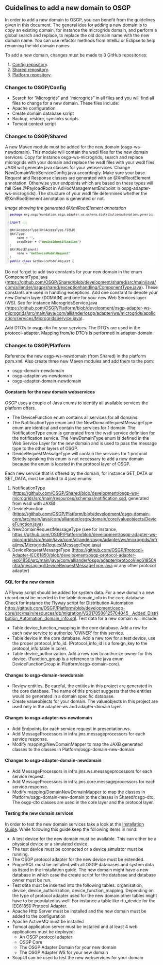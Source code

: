 ## Guidelines to add a new domain to OSGP
In order to add a new domain to OSGP, you can benefit from the guidelines given in this document. The general idea for adding a new domain is to copy an existing domain, for instance the microgrids domain, and perform a global search and replace, to replace the old domain name with the new domain name. You can use refactor methods from IntelliJ or Eclipse to help renaming the old domain names.

To add a new domain, changes must be made to 3 GitHub repositories:
1. [Config repository](https://github.com/OSGP/Config). 
2. [Shared repository](https://github.com/OSGP/Shared). 
3. [Platform repository](https://github.com/OSGP/Platform). 

### Changes to OSGP/Config
* Search for “Microgrids” and “microgrids” in all files and you will find all files to change for a new domain. These files include:
* Apache configuration
* Create domain database script
* Backup, restore, symlinks scripts
* Tomcat context script

### Changes to OSGP/Shared
A new Maven module must be added for the new domain (osgp-ws-newdomain). This module will contain the wsdl files for the new domain services. Copy for instance osgp-ws-microgrids, search and replace microgrids with your domain and replace the wsdl files with your wsdl files. JAXB will generate java classes for your webservices. Change NewDomainWebServiceConfig.java accordingly. Make sure your base Request and Response classes are generated with an @XmlRootElement annotation. Otherwise your endpoints which are based on these types will fail (See @PayloadRoot in AdHocManagementEndpoint in ospg-adapter-ws-microgrids). The structure of your wsdl file determines whether the @XmlRootElement annotation is generated or not.

_Image showing the generated @XmlRootElement annotation_
![alt text](./xmlRootElementAnnotation.png "JAXB generated Java code with @XmlRootElement annotation")

Do not forget to add two constants for your new domain in the enum ComponentType.java (https://github.com/OSGP/Shared/blob/development/shared/src/main/java/com/alliander/osgp/shared/exceptionhandling/ComponentType.java). These constants are used in handling exceptions. Add one constant to denote your new Domain layer (DOMAIN) and one for your new Web Services layer (WS). See for instance MicrogridsService.java (https://github.com/OSGP/Platform/blob/development/osgp-adapter-ws-microgrids/src/main/java/com/alliander/osgp/adapter/ws/microgrids/application/services/MicrogridsService.java).

Add DTO’s to osgp-dto for your services. The DTO’s are used in the protocol-adapter. Mapping from/to DTO’s is performed in adapter-domain.

### Changes to OSGP/Platform
Reference the new osgp-ws-newdomain (from Shared) in the platform pom.xml. Also create three new Maven modules and add them to the pom:
* osgp-domain-newdomain
* osgp-adapter-ws-newdomain
* osgp-adapter-domain-newdomain

#### Constants for the new domain webservices
OSGP uses a couple of Java enums to identify all available services the platform offers.
* The DeviceFunction enum contains all services for all domains.
* The NotificationType enum and the NewDomainRequestMessageType enum are identical and contain the services for 1 domain. The NotificationType enum is generated from the wsdl service definition for the notification service. The NewDomainType enum is defined in the Web Service Layer for the new domain and is used to pass the message type to the other layers of OSGP.
* DeviceRequestMessageType will contain the services for 1 protocol Strictly speaking this enum is not necessary to add a new domain because the enum is located in the protocol layer of OSGP.

Each new service that is offered by the domain, for instance GET_DATA or SET_DATA, must be added to 4 java enums:
1. NotificationType (https://github.com/OSGP/Shared/blob/development/osgp-ws-microgrids/src/main/resources/schemas/notification.xsd, generated from wsdl with JAXB)
2. DeviceFunction (https://github.com/OSGP/Platform/blob/development/osgp-domain-core/src/main/java/com/alliander/osgp/domain/core/valueobjects/DeviceFunction.java)
3. NewDomainRequestMessageType (see for instance, https://github.com/OSGP/Platform/blob/development/osgp-adapter-ws-microgrids/src/main/java/com/alliander/osgp/adapter/ws/microgrids/infra/jms/MicrogridsRequestMessageType.java)
4. DeviceRequestMessageType (https://github.com/OSGP/Protocol-Adapter-IEC61850/blob/development/osgp-protocol-adapter-iec61850/src/main/java/com/alliander/osgp/adapter/protocol/iec61850/infra/messaging/DeviceRequestMessageType.java or any other protocol adapter)

#### SQL for the new domain
A Flyway script should be added for system data. For a new domain a new record must be inserted in the table domain_info in the core database. Check for instance the Flyway script for Distribution Automation https://github.com/OSGP/Platform/blob/development/osgp-core/src/main/resources/db/migration/V20170508125704045__Added_Distribution_Automation_domain_info.sql.
Test data for a new domain will include:
* Table device_function_mapping in the core database. Add a row for each new service to authorize ‘OWNER’ for this service.
* Table device in the core database. Add a new row for a test device, use the proper protocol_info_id. (Protocol_info_id is a foreign_key to the protocol_info table in core).
* Table device_authorization. Add a new row to authorize owner for this device. (Function_group is a reference to the java enum DeviceFunctionGroup in Platform/osgp-domain-core).

#### Changes to osgp-domain-newdomain
* Review entities. Be careful, the entities in this project are generated in the core database. The name of this project suggests that the entities would be generated in a domain specific database.
* Create valueobjects for your domain. The valueobjects in this project are used only in the adapter-ws and adapter-domain layer.

#### Changes to osgp-adapter-ws-newdomain
* Add Endpoints for each service request in presentation.ws.
* Add MessageProcessors in infra.jms.messageprocessors for each service response.
* Modify mapping/NewDomainMapper to map the JAXB generated classes to the classes in Platform/osgp-domain-new-domain

#### Changes to osgp-adapter-domain-newdomain
* Add MessageProcessors in infra.jms.ws.messageprocessors for each service request.
* Add MessageProcessors in infra.jms.core.messageprocessors for each service response.
* Modify mapping/DomainNewDomainMapper to map the classes in Platform/osgp-domain-new-domain to the classes in Shared/osgp-dto. The osgp-dto classes are used in the core layer and the protocol layer.

#### Testing the new domain services
In order to test the new domain services take a look at the [Installation Guide](./Installation/Installationguide.md). While following this guide keep the following items in mind:
* A test device for the new domain must be available. This can either be a physical device or a simulated device.
* The test device must be connected or a device simulator must be running.
* The OSGP protocol adapter for the new device must be extended.
* ProgreSQL must be installed with all OSGP databases and system data as listed in the installation guide. The new domain might have a new database in which case the create script for the database and database owner must be run.
* Test data must be inserted into the following tables: organisation, device, device_authorization, device_function_mapping. Depending on the type of protocol adapter used for the new domain other tables might have to be populated as well. For instance a table like rtu_device for the IEC61850 Protocol Adapter.
* Apache Http Server must be installed and the new domain must be added to the configuration
* Apache ActiveMQ must be installed
* Tomcat application server must be installed and at least 4 web applications must be deployed:
  * An OSGP protocol adapter
  * OSGP Core
  * The OSGP Adapter Domain for your new domain
  * The OSGP Adapter WS for your new domain
* SoapUI can be used to test the new webservices for your domain


